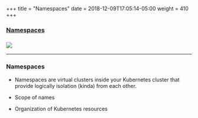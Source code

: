 +++
title = "Namespaces"
date = 2018-12-09T17:05:14-05:00
weight = 410
+++

### [Namespaces](https://kubernetes.io/docs/concepts/overview/working-with-objects/namespaces/)

### ![](/images/kubernetes/ns.png) 

---

### Namespaces

* Namespaces are virtual clusters inside your Kubernetes cluster that provide logically isolation (kinda) from each other.

* Scope of names

* Organization of Kubernetes resources




